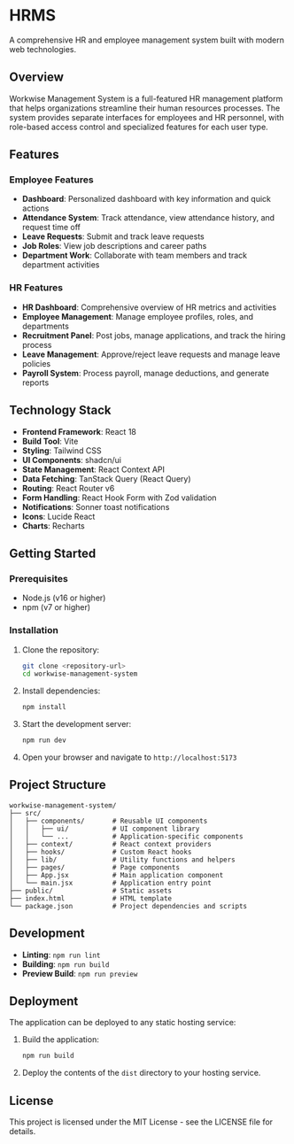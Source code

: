 # HRMS

A comprehensive HR and employee management system built with modern web technologies.

## Overview

Workwise Management System is a full-featured HR management platform that helps organizations streamline their human resources processes. The system provides separate interfaces for employees and HR personnel, with role-based access control and specialized features for each user type.

## Features

### Employee Features
- **Dashboard**: Personalized dashboard with key information and quick actions
- **Attendance System**: Track attendance, view attendance history, and request time off
- **Leave Requests**: Submit and track leave requests
- **Job Roles**: View job descriptions and career paths
- **Department Work**: Collaborate with team members and track department activities

### HR Features
- **HR Dashboard**: Comprehensive overview of HR metrics and activities
- **Employee Management**: Manage employee profiles, roles, and departments
- **Recruitment Panel**: Post jobs, manage applications, and track the hiring process
- **Leave Management**: Approve/reject leave requests and manage leave policies
- **Payroll System**: Process payroll, manage deductions, and generate reports

## Technology Stack

- **Frontend Framework**: React 18
- **Build Tool**: Vite
- **Styling**: Tailwind CSS
- **UI Components**: shadcn/ui
- **State Management**: React Context API
- **Data Fetching**: TanStack Query (React Query)
- **Routing**: React Router v6
- **Form Handling**: React Hook Form with Zod validation
- **Notifications**: Sonner toast notifications
- **Icons**: Lucide React
- **Charts**: Recharts

## Getting Started

### Prerequisites

- Node.js (v16 or higher)
- npm (v7 or higher)

### Installation

1. Clone the repository:
   ```sh
   git clone <repository-url>
   cd workwise-management-system
   ```

2. Install dependencies:
   ```sh
   npm install
   ```

3. Start the development server:
   ```sh
   npm run dev
   ```

4. Open your browser and navigate to `http://localhost:5173`

## Project Structure

```
workwise-management-system/
├── src/
│   ├── components/       # Reusable UI components
│   │   ├── ui/           # UI component library
│   │   └── ...           # Application-specific components
│   ├── context/          # React context providers
│   ├── hooks/            # Custom React hooks
│   ├── lib/              # Utility functions and helpers
│   ├── pages/            # Page components
│   ├── App.jsx           # Main application component
│   └── main.jsx          # Application entry point
├── public/               # Static assets
├── index.html            # HTML template
└── package.json          # Project dependencies and scripts
```

## Development

- **Linting**: `npm run lint`
- **Building**: `npm run build`
- **Preview Build**: `npm run preview`

## Deployment

The application can be deployed to any static hosting service:

1. Build the application:
   ```sh
   npm run build
   ```

2. Deploy the contents of the `dist` directory to your hosting service.

## License

This project is licensed under the MIT License - see the LICENSE file for details.
